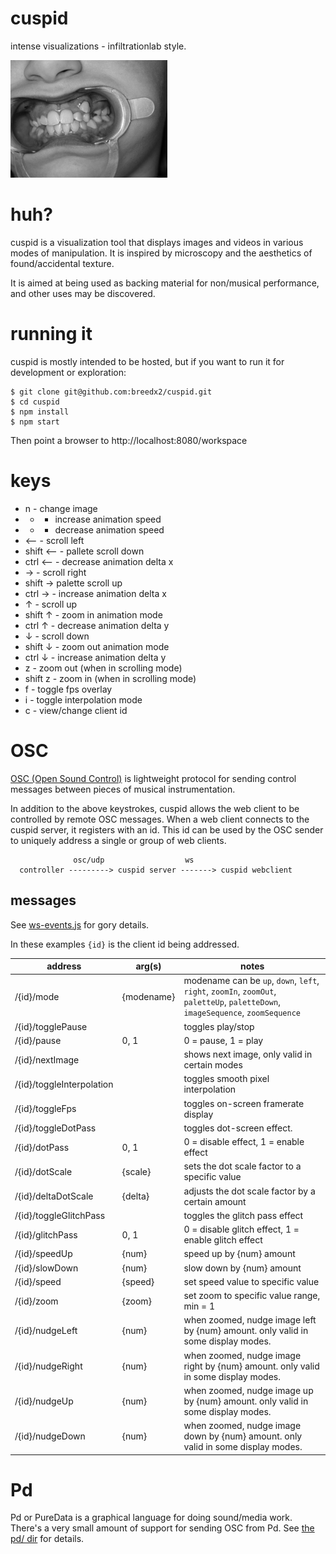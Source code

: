# cuspid

intense visualizations - infiltrationlab style.

![alt text](https://raw.githubusercontent.com/breedx2/cuspid/master/static/cuspid.jpg "cuspid")

# huh?

cuspid is a visualization tool that displays images and videos in various modes of manipulation.  It is inspired by microscopy and the aesthetics of found/accidental texture.

It is aimed at being used as backing material for non/musical performance, and other uses may be discovered.

# running it

cuspid is mostly intended to be hosted, but if you want to run it for development or exploration:

```
$ git clone git@github.com:breedx2/cuspid.git
$ cd cuspid
$ npm install
$ npm start
```

Then point a browser to http://localhost:8080/workspace

# keys

* n - change image
* + - increase animation speed
* - - decrease animation speed
* ⟵ - scroll left
* shift ⟵ - pallete scroll down
* ctrl ⟵ - decrease animation delta x
* → - scroll right
* shift →  palette scroll up
* ctrl → - increase animation delta x
* ↑ - scroll up
* shift ↑ - zoom in animation mode
* ctrl ↑ - decrease animation delta y
* ↓ - scroll down
* shift ↓ - zoom out animation mode
* ctrl ↓ - increase animation delta y  
* z - zoom out (when in scrolling mode)
* shift z - zoom in (when in scrolling mode)
* f - toggle fps overlay
* i - toggle interpolation mode
* c - view/change client id

# OSC

[OSC (Open Sound Control)](http://opensoundcontrol.org/) is lightweight protocol for sending control messages between pieces of musical instrumentation.

In addition to the above keystrokes, cuspid allows the web client to be controlled by remote OSC messages.  When a web client connects to the cuspid server, it registers with an id.  This id can be used by the OSC sender to uniquely address a single or group of web clients.

```
              osc/udp                  ws
  controller ---------> cuspid server -------> cuspid webclient
```

## messages

See [ws-events.js](../master/src/ws-events.js) for gory details.

In these examples `{id}` is the client id being addressed.

| address                   | arg(s)       | notes        |
| ------------------------- |--------------| -------------|
| /{id}/mode                | {modename}   | modename can be `up`, `down`, `left`, `right`, `zoomIn`, `zoomOut`, `paletteUp`, `paletteDown`, `imageSequence`, `zoomSequence`    
| /{id}/togglePause         |              | toggles play/stop
| /{id}/pause               | 0, 1         | 0 = pause, 1 = play             
| /{id}/nextImage           |              | shows next image, only valid in certain modes
| /{id}/toggleInterpolation |              | toggles smooth pixel interpolation
| /{id}/toggleFps           |              | toggles on-screen framerate display
| /{id}/toggleDotPass       |              | toggles dot-screen effect.  
| /{id}/dotPass             | 0, 1         | 0 = disable effect, 1 = enable effect
| /{id}/dotScale            | {scale}      | sets the dot scale factor to a specific value
| /{id}/deltaDotScale       | {delta}      | adjusts the dot scale factor by a certain amount
| /{id}/toggleGlitchPass    |              | toggles the glitch pass effect
| /{id}/glitchPass          | 0, 1         | 0 = disable glitch effect, 1 = enable glitch effect
| /{id}/speedUp             | {num}        | speed up by {num} amount
| /{id}/slowDown            | {num}        | slow down by  {num} amount
| /{id}/speed               | {speed}      | set speed value to specific value
| /{id}/zoom                | {zoom}       | set zoom to specific value range, min = 1
| /{id}/nudgeLeft           | {num}        | when zoomed, nudge image left by {num} amount.  only valid in some display modes.
| /{id}/nudgeRight          | {num}        | when zoomed, nudge image right by {num} amount.  only valid in some display modes.
| /{id}/nudgeUp             | {num}        | when zoomed, nudge image up by {num} amount.  only valid in some display modes.
| /{id}/nudgeDown           | {num}        | when zoomed, nudge image down by {num} amount.  only valid in some display modes.

# Pd

Pd or PureData is a graphical language for doing sound/media work.  There's a very small amount of support for sending OSC from Pd.  See [the pd/ dir](../master/pd) for details.
